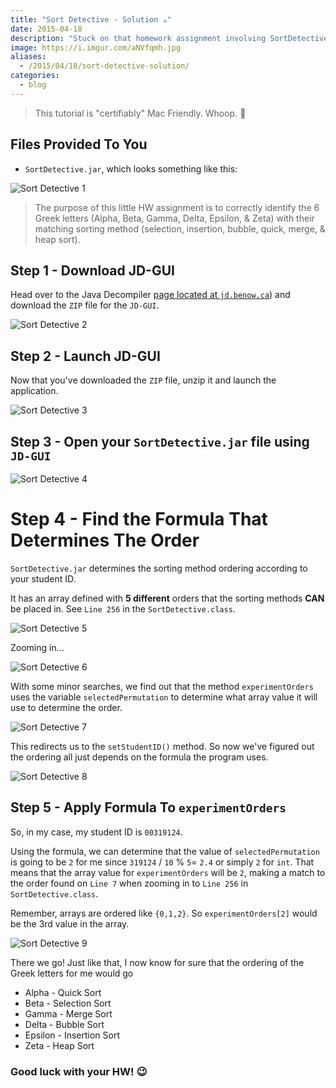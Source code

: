```yaml
---
title: "Sort Detective - Solution ☕"
date: 2015-04-18
description: "Stuck on that homework assignment involving SortDetective.jar? No need to worry!"
image: https://i.imgur.com/aNVfqmh.jpg
aliases:
  - /2015/04/18/sort-detective-solution/
categories:
  - blog
---
```


> This tutorial is "certifiably" Mac Friendly. Whoop. 

## Files Provided To You

- `SortDetective.jar`, which looks something like this:

![Sort Detective 1](https://lh3.googleusercontent.com/XsFzEY2Cyjw2RbXq-PWhqdQ6_SyGWg-UEf2kyyySakAE-mbSuhV5Sp-pyljRU-h0hbb3negRAcqig5F9gP6TGbMgwT1DfYmHIjBu8BlEZMD2mXgogw-I2S37qjY7kUnA_QxRNzNrnq0jFnJl1fnObc_48PblUOMEv3PCICJ0wxS-VZnLcX_M8B5RKPKIg0fc2hFbWYgVlU3idhzLBsHn-FYpFeF3-lI6bR_7nrfRENNmaBdEOrQRtNHrNFu4q-eNVsXgSEzOP8Fqn46asxICdh035LHhtWEqEWUhs2K-orQltMjJC1d7RaFkYuLLNlTYOJHxNwkO3vOtTwmnXiKgiMP_8gqcUMa9Q2o4f-rp2CHB5Ykx2mZntThtuJcTqGmMKG_WHcju7PNtYyEAJ_I9DQajpdWWnVSKTldUmH8rW8K6naXzFg7_ktTMXiTu_yomPVfGMg8ADBKXWRDDPcdSJPsbQQ2MCFOEocqepSvSSVd17RJaAFEArky4lidsIgAuKOtX7a596Pt3Msaj9PxbUSpLhIXHmMxsF0q2xIa1tYIPdDnnfV6H5nrApLFBHJ3MqNAxqLt3mzZEviofUao3Y6-lRmjExtXgFaQQfDZHKh0TSae5uNy9SYGsFej1yyzy=w503-h531-no)

> The purpose of this little HW assignment is to correctly identify the 6 Greek letters (Alpha, Beta, Gamma, Delta, Epsilon, & Zeta) with their matching sorting method (selection, insertion, bubble, quick, merge, & heap sort).

## Step 1 - Download JD-GUI

Head over to the Java Decompiler [page located at `jd.benow.ca`](https://jd.benow.ca/ "Java Decompiler")) and download the `ZIP` file for the `JD-GUI`.

![Sort Detective 2](https://lh3.googleusercontent.com/rmpHtmddoL95gbLfiF7jPJDUcn-I3I48hWRsYuFvzIjUn0YNHuAr2JgsyGA_xvilBUX8cg31gbjx25xbDnq-8o4Wb3FII5Fk6y0ieIzGCZ1sNpio254-8QKqRJE3E_oxi0C4iGVKRtJZWR0LxlQ-b6FQmKIPLGPJQiMAWKAb1d81Zd0lj-LROXoVfoCZs-Hakg9K_lz0_p6nRtFlBujamS25qiCrx6UYfJBAtvBpOzqVHaduwWkaEYCr0UA_q3Rk-9AoqA0UpZVGgRScQpmQ8ZNdVVnVgWvI1aCODTXaHkU_Sn-6_xR1K98Aaq0f44LHzgpiGs5Hay7jcs-_f2M95n7KAAHajDimrJ4BFEsxCDhxfIVuQ3A0gDQtYwLljlF91VhhjL5eQK-25wtIfKAgDXu7uySDr3h7JrLq0CbnAz-_mUiZWC_XO-cpODAh521yXGLZ4T5Ua4ZqQcy8SCPlww9UyeomZ_wsBmcXeaVxJU8rZwyKotwFIoib_qplsSvPTNh6RH_lNmzxGJhDzs-HIhuRj_id38aRDMJLS4J0pxTeUfExN69KweQwSi8w40CnpB0YbHCeQOgA47MpISV_TMIufaqIyRpeswBYjMFBVjXxgJd1JU6SGpkD4yZFqmOW=w1323-h725-no)

## Step 2 - Launch JD-GUI

Now that you've downloaded the `ZIP` file, unzip it and launch the application.

![Sort Detective 3](https://lh3.googleusercontent.com/JED5qNDsZkRRitD7eaETeo_0vOhVfKVEAeUNr2d1bE0aSztEznJPaApdn1W9h00WF-iufwUuwCs7tFyijhGZEKBXpxXIezagHHnIqxOSfSyygSIB_2EawAoqrjXJxM4XXqPNrKOGbZ8X0BMvEqf36KHgeX-RjvROvWWlBwg5JguuzXU_slMukbQssEmiTFUeZxBcGwsRVD9Ro07ToiKnEpb1WqudFSEEPoo_F1RL-S2pwo3ODqQqRQtSjU7OBbv-XZuXb2LueTix3ldvR8-ZiZrevXBuJ5KxPzubPeJ2U9Yx3KGP8EQuWSFAA6HpzfUKg_UTDaM3CqtDnTihgpthTLsMF4hkAWYYMsn2iV_APY0HdkkyKPpkfs9VFeyL2fcRu2V3g-f_BG7Fg0uQgZ5oof2hPZhIcyw6yGrYPpUPO1N4h892VJgEL2DwZgc8bN6rwEdo3e7QudRQQP69xjVvXVO3Hpx-BKndkpXS_TTwGNw5crbJI-5U-HLBMXDmeH_M9BaSt6s9HJVSZu_D_-l9ZPedZQpET83-2IufoX_IFqJeKrovMgdL_FWp5OOrub5RN3RddxlTrgkpk1jDl3wy2gebUCUp2KGihag1D6kTUL-IUo0Wo_9nx-x2MdeVLp5n=w825-h792-no)

## Step 3 - Open your `SortDetective.jar` file using `JD-GUI`

![Sort Detective 4](https://lh3.googleusercontent.com/TUul6pXsISvcQ0LdZEnR004V-83nJtIwtoUH-tAu7yCriGshaTQ_MgZEnmFvMEDXIVljsUQS1xKy7igsDkOFOOJDV7lvMmksPfKHz3IWNKelzuw66ssMdpopcq2axEltboYzh6jwbmHEFtaOPtygXpEBbyxhE7bpWpIx1xZNxS9N8oXUip7CV07CyxZ09_q8qePOtBYYGfpabt-8u43BAop7y_S7M9HLMjyOUfKGYQqf2kpCAWi2C6HFg8v9DgIixPvtKs7ZUOVfQiLaPY6PDE1M89t6ME5Eoql6V7GZT6w60Ds3uxEskkSSSp7kpOV4Z1zs59HVkQRihiYK51QgvX8pTzE6gwHrtCiqbLM9ljjLYEx1RrhOH27ffW79S7kKWeSAFeFnO3pZrZ2sYy2w0q7lKpw9Qny-odfnzSRWzZw-ZT7bnCgf1r3vt3Itay9sqmG_gbT3Tt9VXbIUyCh4_cGTUBLW1Uj37uZ1gWquzxVf1zIFvDkKPJ2dOKN5U5UaK07NJhmwqdm4OqPzJXQEF7Vf9QBKHgJHXoL4DmB83FCWi4_PlbEl3Deyhhd5yO53sqk5MF3vInbf6OmsGHjpsEpBx_1DicMHh6TP_rpouRPK768opRdWDFkfDCUCDhP6=w700-h691-no)

# Step 4 - Find the Formula That Determines The Order

`SortDetective.jar` determines the sorting method ordering according to your student ID.

It has an array defined with **5 different** orders that the sorting methods **CAN** be placed in. See `Line 256` in the `SortDetective.class`.

![Sort Detective 5](https://lh3.googleusercontent.com/iLkixqWEJHZbwt_JRkrGh1ltBwn3BGoqJR385o69HPyhalSQTfNHuRpWY7_8s2dlEQLyKIaMY__Bfx2F8y-M92MXt-484lncbW3vvILveJwUorG3XgRWzsQvm5PZ9TMa6X6RrYGWHJVEvIxPbWndbAP3PscNXSGAzm787UJaYkpG0KHYT76k_L1JSaSWqBcV_5bY_nPZaplqfq5zEhvY1SJ8LI_iJrQm548a13-rSdcAgCI_iPCGmOjCUGEMR3lMLSAKgqDZeTy-a5MlRKfUJMDQ1xvK__JKH7ZqLzxAY1CNAsmO8-hG2EyRIUxycOUevZzP2Nu5vbpoRp1EQQPA0SIEIDV0uYLtB_jEbnbqryZSGYDkkQmyP4kJF-6k72IDARUeny7QrDHxkJOpkwsEn25KTwH6So11G_HUsOPHkaW5MF1QuN-GMPTsutOKXAl_mgs56KKeVkeesvAP8fp_xh6eGZmOcYbOgBURYO1A5ZqOJk20pPE9hJup-1upaYyoDMOOa3IC1uKltYRbjwnl_ixqUXRQzPhJ8hgkMa1nxpKhfMxK7YoW6MPjH8lveB47MHN5KK_ldvBMrQWOKp8ALisFaCxqUG4k1qQz1qFoIYXZTXJwqBVHa18-WHmBdlQQ=w365-h220-no)

Zooming in...

![Sort Detective 6](https://lh3.googleusercontent.com/4M0ejbY55jA-9YmQaaGX16Z2hOX4zTC0dN1h6oM9M8bDEcCb6LdG_6KXHKCa3heNlQe8TYGFEFclN04uHV8lLu-lgWR2SF8c-HDIIocra64Jt3MNHafda85EQaQEi_vAs_ZuwKqM-MYlZFbkIAZRGnwNs4nwi5wjARsrokMcwznqizNaowpKL-IZfp7bZ1pxh1ANZ0WsPDqBvVISBHYsFqrBVm8nN0gNuqTBYC-0AVR7DPjzRWQ2yXBYsDCEHU8IVNdys4Y1C_9s6Kg_nVuPCenVf_0g9xuOOZfigamtCKNP_yUZB3pdT1vhRPBDWxpDs9RGQYQnPsvWm96Zkrrd4spPHKWXkBKw2JS5QtYiCzUdrKBdHDmO2RRA5Hv8s25x8ZCi8e8uuqcfGtGOHez8f_Ixq9yTyNnIG8ogjUX114MiRO9uSx309bmD0hZ7fT9rqWvGvauVjwcmfcSqKkuP9IET-e9OT096-cI_1Lz8OMF1CNMZ39dtdgcDx1r-oToe-Zx5wFU9C4h10u6tj98CQiatnC2rHW8BkX5x5f5N7_PQkd9CxS_WPt-8ynAyLlptC9oysJyTWdnUuIXB_2odZ3Z1pw-mWRMcIunU3d8yhShFJUgOJjZuSxF8mjkL4NMp=w1280-h378-no)

With some minor searches, we find out that the method `experimentOrders` uses the variable `selectedPermutation` to determine what array value it will use to determine the order.

![Sort Detective 7](https://lh3.googleusercontent.com/RFj55ZV2Z2Sjl4DODl7gmeAXRcrJgVhjidxJdiuPPg_G5AySmdAJA0FXOKK1iFA4ZmD1DrdfVaRKk69ZCfw2iG2SlKi5mG8BzUhCOsQ_Og6ntI--j8IdMF1RvUJyOmu9IZlitiGKPUQRzlFxP0KbIzV25bCeriFugoLtq8nehqv81V5ea49v2r_gVwT7Xr8k58Ijmj7RbkMsOnIAMlDa53l8EmyBv15cXLz4UYt2qNGOtUNobFwi1cQooFvCS0EZfsLxbIH8nztH8AGhOfPujMeTKVp9lwPIJt0ltdrTpe4nWcaM1zIXLD081T7UG7Rb-HGJOWjgp5sAedEnZ4C5ZemthwyLZRGA1nJpQxxtiZ-C-I2fyZKxS8vekn3FCfJ4a7VY0GJVyPEvxYgYcGVn8EONaXDz5LNkqKGmUFPqqLRM5DjXGHVL958iQb0I1NLRB4ZfTp8RlMUXVx34JMlKGGHuSYP1LM-2N3vYGVHNjAr5DYdOt5memP6tfss-ls0iS-T6RQJlAcMGl8Krl7h6ejL4-V4kFjKrv1lbdDtpzDX01fiqMXmK2Zf8SEAq3CGMKJqz22zncGvLOZ7BCCCCeUdNIT1LtaJS8MDzyn25vt5Jzpjzlv7nXd6uxHtseTXe=w573-h109-no)

This redirects us to the `setStudentID()` method. So now we've figured out the ordering all just depends on the formula the program uses.

![Sort Detective 8](https://lh3.googleusercontent.com/dDyAo6rZcql-vBny5qAWI-v-xXXEgRYpUiwVm40zDF6-1J8j_1KAtpU_xdW-h75POqxGzF4NBIl5Nw5EQif2z8megSu2msB8T3GWPmG7FcEXTbyPOsPfCgNgFAzfWpHvOsIk-3NsScMWa2SE4WXX1Geu3iORGvGRMQ6v3M4tHqCqxGD_bktvMbrrr1bl1C7v0BsQ-YsLZVSRth6v-s3MVVIgQuKkYmJ5Am3MUjqawgT3yfE_a3xKT3L3O45Yg54z6thDzpODB11SQwoyJFzcVs-FBuJ-fIMadU0qx1_cBCBt9i-tBr90J2U-ssDu9QsPsggNAZnpxwCFGih08NysAT_t0NV4yRaapbSqlZ4GVxRpADDburmIVrJkN1novo4Q5vt-dRbaFypzODdsNIU_J5MV4M2ueB5UlTdN7nlMpIv6UAYXGc5bQmoK4ZW9REGLM-wHky8PylR1NC9vVbQFTyzFBgyFQjeA6zA3-I5EzfRjkeo7WnbrjIxtT-kgPJv1OqdESKgLaKABVgW3JD-VJ3wdVhG4XVu4va01rSifO29rKazOpTmuhQUNmtKwSqMfNxpLl85WGmaeDtMHOFg1dFKY_smhK79mmoOFSdRijFnW9U3tBP7EbqPD55W9gmN4=s800)

## Step 5 - Apply Formula To `experimentOrders`

So, in my case, my student ID is `00319124`.

Using the formula, we can determine that the value of `selectedPermutation` is going to be `2` for me since `319124` / `10` % `5`= `2.4` or simply `2` for `int`. That means that the array value for `experimentOrders` will be `2`, making a match to the order found on `Line 7` when zooming in to `Line 256` in `SortDetective.class`.

Remember, arrays are ordered like `{0,1,2}`. So `experimentOrders[2]` would be the 3rd value in the array.

![Sort Detective 9](https://lh3.googleusercontent.com/4M0ejbY55jA-9YmQaaGX16Z2hOX4zTC0dN1h6oM9M8bDEcCb6LdG_6KXHKCa3heNlQe8TYGFEFclN04uHV8lLu-lgWR2SF8c-HDIIocra64Jt3MNHafda85EQaQEi_vAs_ZuwKqM-MYlZFbkIAZRGnwNs4nwi5wjARsrokMcwznqizNaowpKL-IZfp7bZ1pxh1ANZ0WsPDqBvVISBHYsFqrBVm8nN0gNuqTBYC-0AVR7DPjzRWQ2yXBYsDCEHU8IVNdys4Y1C_9s6Kg_nVuPCenVf_0g9xuOOZfigamtCKNP_yUZB3pdT1vhRPBDWxpDs9RGQYQnPsvWm96Zkrrd4spPHKWXkBKw2JS5QtYiCzUdrKBdHDmO2RRA5Hv8s25x8ZCi8e8uuqcfGtGOHez8f_Ixq9yTyNnIG8ogjUX114MiRO9uSx309bmD0hZ7fT9rqWvGvauVjwcmfcSqKkuP9IET-e9OT096-cI_1Lz8OMF1CNMZ39dtdgcDx1r-oToe-Zx5wFU9C4h10u6tj98CQiatnC2rHW8BkX5x5f5N7_PQkd9CxS_WPt-8ynAyLlptC9oysJyTWdnUuIXB_2odZ3Z1pw-mWRMcIunU3d8yhShFJUgOJjZuSxF8mjkL4NMp=w1280-h378-no)

There we go! Just like that, I now know for sure that the ordering of the Greek letters for me would go

- Alpha - Quick Sort
- Beta - Selection Sort
- Gamma - Merge Sort
- Delta - Bubble Sort
- Epsilon - Insertion Sort
- Zeta - Heap Sort

### Good luck with your HW! :wink:

